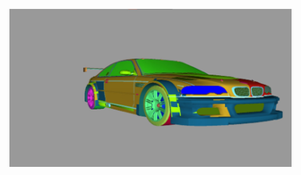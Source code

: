 ![alt text](https://github.com/SergeevSergey99/Lessons/blob/master/OpenGL/3D_Model/BMW.png?raw=true)